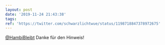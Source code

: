 ```yaml
---
layout: post
date: '2019-11-24 21:43:38'
tags: 
ref: 'https://twitter.com/schwarzlichtwue/status/1198718847378972675'
---
```

[@HambiBleibt](https://twitter.com/HambiBleibt) Danke für den Hinweis!